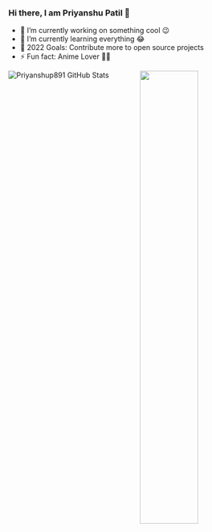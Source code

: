 ### Hi there, I am Priyanshu Patil 👋

- 🔭 I’m currently working on something cool 😉
- 🌱 I’m currently learning everything 😂
- 🎯 2022 Goals: Contribute more to open source projects
- ⚡ Fun fact: Anime Lover 🐱‍👤

<img  src="https://github-readme-stats.vercel.app/api?username=Priyanshup891&count_private=true&show_icons=true&hide_border=true&theme=react" width="48%" align="right" >
<img align="left" alt="Priyanshup891 GitHub Stats" src="https://github-readme-stats.vercel.app/api?username=Priyanshup891&show_icons=true&hide_border=true" />
